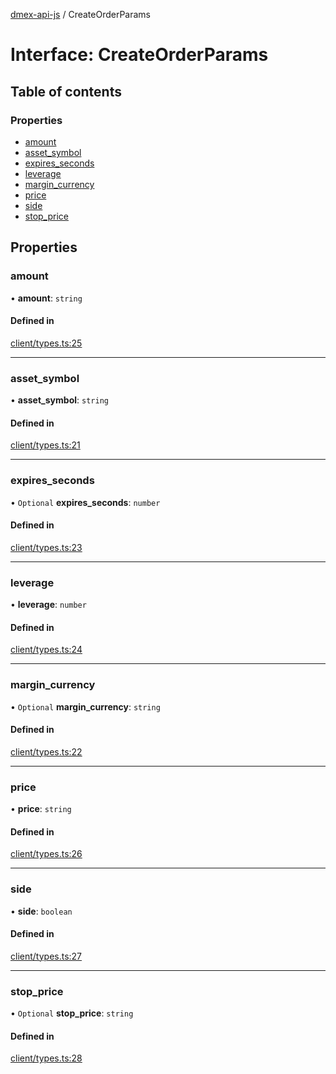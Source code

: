 [dmex-api-js](../README.md) / CreateOrderParams

# Interface: CreateOrderParams

## Table of contents

### Properties

- [amount](CreateOrderParams.md#amount)
- [asset\_symbol](CreateOrderParams.md#asset_symbol)
- [expires\_seconds](CreateOrderParams.md#expires_seconds)
- [leverage](CreateOrderParams.md#leverage)
- [margin\_currency](CreateOrderParams.md#margin_currency)
- [price](CreateOrderParams.md#price)
- [side](CreateOrderParams.md#side)
- [stop\_price](CreateOrderParams.md#stop_price)

## Properties

### amount

• **amount**: `string`

#### Defined in

[client/types.ts:25](https://github.com/dmex-app/node-api-js/blob/0ea0202/src/client/types.ts#L25)

___

### asset\_symbol

• **asset\_symbol**: `string`

#### Defined in

[client/types.ts:21](https://github.com/dmex-app/node-api-js/blob/0ea0202/src/client/types.ts#L21)

___

### expires\_seconds

• `Optional` **expires\_seconds**: `number`

#### Defined in

[client/types.ts:23](https://github.com/dmex-app/node-api-js/blob/0ea0202/src/client/types.ts#L23)

___

### leverage

• **leverage**: `number`

#### Defined in

[client/types.ts:24](https://github.com/dmex-app/node-api-js/blob/0ea0202/src/client/types.ts#L24)

___

### margin\_currency

• `Optional` **margin\_currency**: `string`

#### Defined in

[client/types.ts:22](https://github.com/dmex-app/node-api-js/blob/0ea0202/src/client/types.ts#L22)

___

### price

• **price**: `string`

#### Defined in

[client/types.ts:26](https://github.com/dmex-app/node-api-js/blob/0ea0202/src/client/types.ts#L26)

___

### side

• **side**: `boolean`

#### Defined in

[client/types.ts:27](https://github.com/dmex-app/node-api-js/blob/0ea0202/src/client/types.ts#L27)

___

### stop\_price

• `Optional` **stop\_price**: `string`

#### Defined in

[client/types.ts:28](https://github.com/dmex-app/node-api-js/blob/0ea0202/src/client/types.ts#L28)
